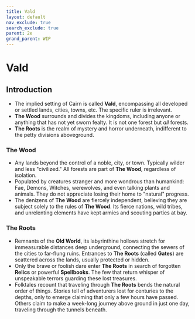 ```yaml
---
title: Vald
layout: default
nav_exclude: true
search_exclude: true
parent: 2e
grand_parent: WIP
---
```


# Vald

## Introduction

- The implied setting of Cairn is called **Vald**, encompassing all developed or settled lands, cities, towns, etc. The specific ruler is irrelevant.
- **The Wood** surrounds and divides the kingdoms, including anyone or anything that has not yet sworn fealty. It is not one forest but _all_ forests.
- **The Roots** is the realm of mystery and horror underneath, indifferent to the petty divisions aboveground.

### The Wood

- Any lands beyond the control of a noble, city, or town. Typically wilder and less "civilized." All forests are part of **The Wood**, regardless of isolation.
- Populated by creatures stranger and more wondrous than humankind: Fae, Demons, Witches, werewolves, and even talking plants and animals. They do not appreciate losing their home to "natural" progress.
- The denizens of **The Wood** are fiercely independent, believing they are subject solely to the rules of **The Wood**. Its fierce nations, wild tribes, and unrelenting elements have kept armies and scouting parties at bay.

### The Roots

- Remnants of the **Old World**, its labyrinthine hollows stretch for immeasurable distances deep underground, connecting the sewers of the cities to far-flung ruins. Entrances to **The Roots** (called **Gates**) are scattered across the lands, usually protected or hidden.
- Only the brave or foolish dare enter **The Roots** in search of forgotten **Relics** or powerful **Spellbooks**. The few that return whisper of unspeakable terrors guarding these lost treasures.
- Folktales recount that traveling through **The Roots** bends the natural order of things. Stories tell of adventurers lost for centuries to the depths, only to emerge claiming that only a few hours have passed. Others claim to make a week-long journey above ground in just one day, traveling through the tunnels beneath.